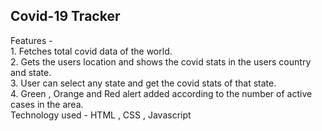 <h2>Covid-19 Tracker</h2>
Features - <br>
1. Fetches total covid data of the world. <br>
2. Gets the users location and shows the covid stats in the users country and state.<br>
3. User can select any state and get the covid stats of that state. <br>
4. Green , Orange and Red alert added according to the number of active cases in the area.
<br>
Technology used - HTML , CSS , Javascript

